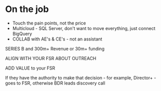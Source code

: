 # On the job

- Touch the pain points, not the price
- Multicloud - SQL Server, don't want to move everything, just connect BigQuery
- COLLAB with AE's & CE's - not an assistant

SERIES B and 300m+ Revenue or 30m+ funding

ALIGN WITH YOUR FSR ABOUT OUTREACH

ADD VALUE to your FSR

If they have the authority to make that decision - for example, Director+ - goes to FSR, otherwise BDR leads discovery call
